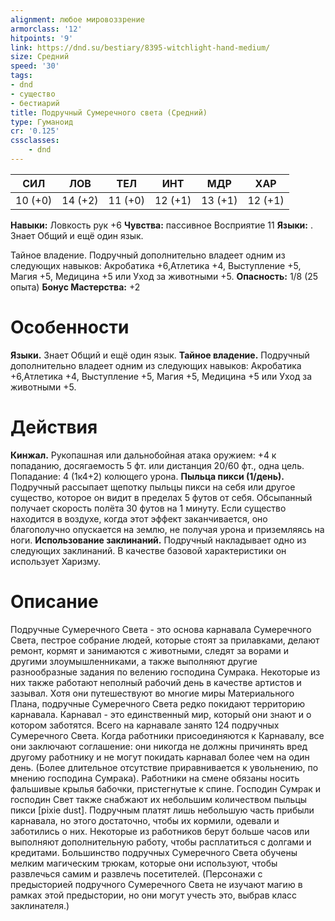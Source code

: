 ```yaml
---
alignment: любое мировоззрение
armorclass: '12'
hitpoints: '9'
link: https://dnd.su/bestiary/8395-witchlight-hand-medium/
size: Средний
speed: '30'
tags:
- dnd
- существо
- бестиарий
title: Подручный Сумеречного света (Средний)
type: Гуманоид
cr: '0.125'
cssclasses:
    - dnd
---
```



| СИЛ | ЛОВ | ТЕЛ | ИНТ | МДР | ХАР |
|---|---|---|---|---|---|
| 10 (+0) | 14 (+2) | 11 (+0) | 12 (+1) | 13 (+1) | 12 (+1) |
**Навыки:** Ловкость рук +6
**Чувства:** пассивное Восприятие 11
**Языки:** . Знает Общий и ещё один язык.


Тайное владение. Подручный дополнительно владеет одним из следующих навыков: Акробатика +6,Атлетика +4, Выступление +5, Магия +5, Медицина +5 или Уход за животными +5.
**Опасность:** 1/8 (25 опыта)
**Бонус Мастерства:** +2


# Особенности
**Языки.** Знает Общий и ещё один язык.
**Тайное владение.** Подручный дополнительно владеет одним из следующих навыков: Акробатика +6,Атлетика +4, Выступление +5, Магия +5, Медицина +5 или Уход за животными +5.


# Действия
**Кинжал.** Рукопашная или дальнобойная атака оружием: +4 к попаданию, досягаемость 5 фт. или дистанция 20/60 фт., одна цель. Попадание: 4 (1к4+2) колющего урона.
**Пыльца пикси (1/день).** Подручный рассыпает щепотку пыльцы пикси на себя или другое существо, которое он видит в пределах 5 футов от себя. Обсыпанный получает скорость полёта 30 футов на 1 минуту. Если существо находится в воздухе, когда этот эффект заканчивается, оно благополучно опускается на землю, не получая урона и приземляясь на ноги.
**Использование заклинаний.** Подручный накладывает одно из следующих заклинаний. В качестве базовой характеристики он использует Харизму.


# Описание
Подручные Сумеречного Света - это основа карнавала Сумеречного Света, пестрое собрание людей, которые стоят за прилавками, делают ремонт, кормят и занимаются с животными, следят за ворами и другими злоумышленниками, а также выполняют другие разнообразные задания по велению господина Сумрака. Некоторые из них также работают неполный рабочий день в качестве артистов и зазывал. Хотя они путешествуют во многие миры Материального Плана, подручные Сумеречного Света редко покидают территорию карнавала. Карнавал - это единственный мир, который они знают и о котором заботятся. Всего на карнавале занято 124 подручных Сумеречного Света. Когда работники присоединяются к Карнавалу, все они заключают соглашение: они никогда не должны причинять вред другому работнику и не могут покидать карнавал более чем на один день. (Более длительное отсутствие приравнивается к увольнению, по мнению господина Сумрака). Работники на смене обязаны носить фальшивые крылья бабочки, пристегнутые к спине. Господин Сумрак и господин Свет также снабжают их небольшим количеством пыльцы пикси [pixie dust]. Подручным платят лишь небольшую часть прибыли карнавала, но этого достаточно, чтобы их кормили, одевали и заботились о них. Некоторые из работников берут больше часов или выполняют дополнительную работу, чтобы расплатиться с долгами и кредитами. Большинство подручных Сумеречного Света обучены мелким магическим трюкам, которые они используют, чтобы развлечься самим и развлечь посетителей. (Персонажи с предысторией подручного Сумеречного Света не изучают магию в рамках этой предыстории, но они могут учесть это, выбрав класс заклинателя.)